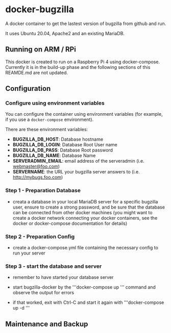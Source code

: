 # docker-bugzilla
A docker container to get the lastest version of bugzilla from github and run.

It uses Ubuntu 20.04, Apache2 and an existing MariaDB.

## Running on ARM / RPi
This docker is created to run on a Raspberry Pi 4 using docker-compose. Currently it is in the build-up phase and the following sections of this REAMDE.md are not updated.

## Configuration
### Configure using environment variables

You can configure the container using environment variables (for example, if you use a `docker-compose` environment).

There are these environment variables:
* **BUGZILLA_DB_HOST**: Database hostname
* **BUGZILLA_DB_LOGIN**: Database Root User name
* **BUGZILLA_DB_PASS**: Database Root password
* **BUGZILLA_DB_NAME**: Database Name
* **SERVERADMIN_EMAIL**: email address of the serveradmin (i.e. webmaster@foo.com)
* **SERVERNAME**: the URL your bugzilla server answers to (i.e. http://mybugs.foo.com)


### Step 1 - Preparation Database
* creata a database in your local MariaDB server for a specific bugzilla user, ensure to create a strong password, and be sure that the database can be connected from other docker machines (you might want to create a docker network connecting your docker containers, see the docker or docker-compose documentation for details)


### Step 2 - Preparation Config

* create a docker-compose.yml file containing the necessary config to run your server

### Step 3 - start the database and server

* remember to have started your database server 

* start bugzilla-docker by the '''docker-compose up <containername>''' command and observe the output for errors
* if that worked, exit with Ctrl-C and start it again with '''docker-compose up -d <containername>'''

## Maintenance and Backup


